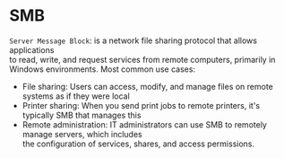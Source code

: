 # SMB
`Server Message Block`: is a network file sharing protocol that allows applications  
to read, write, and request services from remote computers, primarily in Windows environments.
Most common use cases:
- File sharing: Users can access, modify, and manage files on remote systems as if they were local
- Printer sharing: When you send print jobs to remote printers, it's typically SMB that manages this
- Remote administration: IT administrators can use SMB to remotely manage servers, which includes  
the configuration of services, shares, and access permissions.